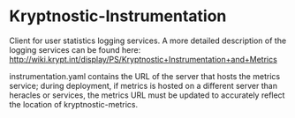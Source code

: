 Kryptnostic-Instrumentation
=======================


Client for user statistics logging services. A more detailed description of the logging services can be found here: http://wiki.krypt.int/display/PS/Kryptnostic+Instrumentation+and+Metrics

instrumentation.yaml contains the URL of the server that hosts the metrics service; during deployment, if metrics is hosted on a different server than heracles or services, the metrics URL must be updated to accurately reflect the location of kryptnostic-metrics.
